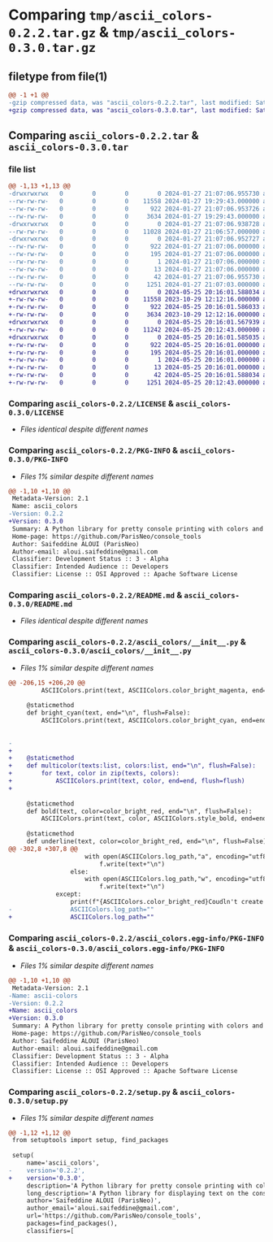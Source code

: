 # Comparing `tmp/ascii_colors-0.2.2.tar.gz` & `tmp/ascii_colors-0.3.0.tar.gz`

## filetype from file(1)

```diff
@@ -1 +1 @@
-gzip compressed data, was "ascii_colors-0.2.2.tar", last modified: Sat Jan 27 21:07:06 2024, max compression
+gzip compressed data, was "ascii_colors-0.3.0.tar", last modified: Sat May 25 20:16:01 2024, max compression
```

## Comparing `ascii_colors-0.2.2.tar` & `ascii_colors-0.3.0.tar`

### file list

```diff
@@ -1,13 +1,13 @@
-drwxrwxrwx   0        0        0        0 2024-01-27 21:07:06.955730 ascii_colors-0.2.2/
--rw-rw-rw-   0        0        0    11558 2024-01-27 19:29:43.000000 ascii_colors-0.2.2/LICENSE
--rw-rw-rw-   0        0        0      922 2024-01-27 21:07:06.953726 ascii_colors-0.2.2/PKG-INFO
--rw-rw-rw-   0        0        0     3634 2024-01-27 19:29:43.000000 ascii_colors-0.2.2/README.md
-drwxrwxrwx   0        0        0        0 2024-01-27 21:07:06.938728 ascii_colors-0.2.2/ascii_colors/
--rw-rw-rw-   0        0        0    11028 2024-01-27 21:06:57.000000 ascii_colors-0.2.2/ascii_colors/__init__.py
-drwxrwxrwx   0        0        0        0 2024-01-27 21:07:06.952727 ascii_colors-0.2.2/ascii_colors.egg-info/
--rw-rw-rw-   0        0        0      922 2024-01-27 21:07:06.000000 ascii_colors-0.2.2/ascii_colors.egg-info/PKG-INFO
--rw-rw-rw-   0        0        0      195 2024-01-27 21:07:06.000000 ascii_colors-0.2.2/ascii_colors.egg-info/SOURCES.txt
--rw-rw-rw-   0        0        0        1 2024-01-27 21:07:06.000000 ascii_colors-0.2.2/ascii_colors.egg-info/dependency_links.txt
--rw-rw-rw-   0        0        0       13 2024-01-27 21:07:06.000000 ascii_colors-0.2.2/ascii_colors.egg-info/top_level.txt
--rw-rw-rw-   0        0        0       42 2024-01-27 21:07:06.955730 ascii_colors-0.2.2/setup.cfg
--rw-rw-rw-   0        0        0     1251 2024-01-27 21:07:03.000000 ascii_colors-0.2.2/setup.py
+drwxrwxrwx   0        0        0        0 2024-05-25 20:16:01.588034 ascii_colors-0.3.0/
+-rw-rw-rw-   0        0        0    11558 2023-10-29 12:12:16.000000 ascii_colors-0.3.0/LICENSE
+-rw-rw-rw-   0        0        0      922 2024-05-25 20:16:01.586033 ascii_colors-0.3.0/PKG-INFO
+-rw-rw-rw-   0        0        0     3634 2023-10-29 12:12:16.000000 ascii_colors-0.3.0/README.md
+drwxrwxrwx   0        0        0        0 2024-05-25 20:16:01.567939 ascii_colors-0.3.0/ascii_colors/
+-rw-rw-rw-   0        0        0    11242 2024-05-25 20:12:43.000000 ascii_colors-0.3.0/ascii_colors/__init__.py
+drwxrwxrwx   0        0        0        0 2024-05-25 20:16:01.585035 ascii_colors-0.3.0/ascii_colors.egg-info/
+-rw-rw-rw-   0        0        0      922 2024-05-25 20:16:01.000000 ascii_colors-0.3.0/ascii_colors.egg-info/PKG-INFO
+-rw-rw-rw-   0        0        0      195 2024-05-25 20:16:01.000000 ascii_colors-0.3.0/ascii_colors.egg-info/SOURCES.txt
+-rw-rw-rw-   0        0        0        1 2024-05-25 20:16:01.000000 ascii_colors-0.3.0/ascii_colors.egg-info/dependency_links.txt
+-rw-rw-rw-   0        0        0       13 2024-05-25 20:16:01.000000 ascii_colors-0.3.0/ascii_colors.egg-info/top_level.txt
+-rw-rw-rw-   0        0        0       42 2024-05-25 20:16:01.588034 ascii_colors-0.3.0/setup.cfg
+-rw-rw-rw-   0        0        0     1251 2024-05-25 20:12:43.000000 ascii_colors-0.3.0/setup.py
```

### Comparing `ascii_colors-0.2.2/LICENSE` & `ascii_colors-0.3.0/LICENSE`

 * *Files identical despite different names*

### Comparing `ascii_colors-0.2.2/PKG-INFO` & `ascii_colors-0.3.0/PKG-INFO`

 * *Files 1% similar despite different names*

```diff
@@ -1,10 +1,10 @@
 Metadata-Version: 2.1
 Name: ascii_colors
-Version: 0.2.2
+Version: 0.3.0
 Summary: A Python library for pretty console printing with colors and styles
 Home-page: https://github.com/ParisNeo/console_tools
 Author: Saifeddine ALOUI (ParisNeo)
 Author-email: aloui.saifeddine@gmail.com
 Classifier: Development Status :: 3 - Alpha
 Classifier: Intended Audience :: Developers
 Classifier: License :: OSI Approved :: Apache Software License
```

### Comparing `ascii_colors-0.2.2/README.md` & `ascii_colors-0.3.0/README.md`

 * *Files identical despite different names*

### Comparing `ascii_colors-0.2.2/ascii_colors/__init__.py` & `ascii_colors-0.3.0/ascii_colors/__init__.py`

 * *Files 1% similar despite different names*

```diff
@@ -206,15 +206,20 @@
         ASCIIColors.print(text, ASCIIColors.color_bright_magenta, end=end, flush=flush)
 
     @staticmethod
     def bright_cyan(text, end="\n", flush=False):
         ASCIIColors.print(text, ASCIIColors.color_bright_cyan, end=end, flush=flush)
 
 
-
+    
+    @staticmethod
+    def multicolor(texts:list, colors:list, end="\n", flush=False):
+        for text, color in zip(texts, colors):
+            ASCIIColors.print(text, color, end=end, flush=flush)
+    
 
     @staticmethod
     def bold(text, color=color_bright_red, end="\n", flush=False):
         ASCIIColors.print(text, color, ASCIIColors.style_bold, end=end, flush=flush)
 
     @staticmethod
     def underline(text, color=color_bright_red, end="\n", flush=False):
@@ -302,8 +307,8 @@
                     with open(ASCIIColors.log_path,"a", encoding="utf8") as f:
                         f.write(text+"\n")
                 else:
                     with open(ASCIIColors.log_path,"w", encoding="utf8") as f:
                         f.write(text+"\n")
             except:
                 print(f"{ASCIIColors.color_bright_red}Coudln't create log file, make sure you have the permission to create it or try setting a different path{ASCIIColors.color_reset}")
-                ASCIIColors.log_path=""
+                ASCIIColors.log_path=""
```

### Comparing `ascii_colors-0.2.2/ascii_colors.egg-info/PKG-INFO` & `ascii_colors-0.3.0/ascii_colors.egg-info/PKG-INFO`

 * *Files 1% similar despite different names*

```diff
@@ -1,10 +1,10 @@
 Metadata-Version: 2.1
-Name: ascii-colors
-Version: 0.2.2
+Name: ascii_colors
+Version: 0.3.0
 Summary: A Python library for pretty console printing with colors and styles
 Home-page: https://github.com/ParisNeo/console_tools
 Author: Saifeddine ALOUI (ParisNeo)
 Author-email: aloui.saifeddine@gmail.com
 Classifier: Development Status :: 3 - Alpha
 Classifier: Intended Audience :: Developers
 Classifier: License :: OSI Approved :: Apache Software License
```

### Comparing `ascii_colors-0.2.2/setup.py` & `ascii_colors-0.3.0/setup.py`

 * *Files 1% similar despite different names*

```diff
@@ -1,12 +1,12 @@
 from setuptools import setup, find_packages
 
 setup(
     name='ascii_colors',
-    version='0.2.2',
+    version='0.3.0',
     description='A Python library for pretty console printing with colors and styles',
     long_description='A Python library for displaying text on the console with colors, styles, and exception handling.',
     author='Saifeddine ALOUI (ParisNeo)',
     author_email='aloui.saifeddine@gmail.com',
     url='https://github.com/ParisNeo/console_tools',
     packages=find_packages(),
     classifiers=[
```

